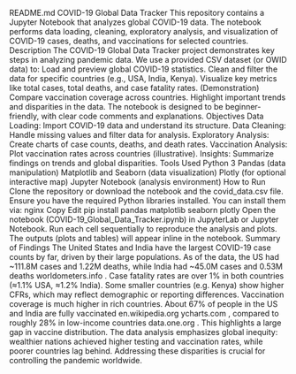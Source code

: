 README.md
COVID-19 Global Data Tracker
This repository contains a Jupyter Notebook that analyzes global COVID-19 data. The notebook performs data loading, cleaning, exploratory analysis, and visualization of COVID-19 cases, deaths, and vaccinations for selected countries.
Description
The COVID-19 Global Data Tracker project demonstrates key steps in analyzing pandemic data. We use a provided CSV dataset (or OWID data) to:
Load and preview global COVID-19 statistics.
Clean and filter the data for specific countries (e.g., USA, India, Kenya).
Visualize key metrics like total cases, total deaths, and case fatality rates.
(Demonstration) Compare vaccination coverage across countries.
Highlight important trends and disparities in the data.
The notebook is designed to be beginner-friendly, with clear code comments and explanations.
Objectives
Data Loading: Import COVID-19 data and understand its structure.
Data Cleaning: Handle missing values and filter data for analysis.
Exploratory Analysis: Create charts of case counts, deaths, and death rates.
Vaccination Analysis: Plot vaccination rates across countries (illustrative).
Insights: Summarize findings on trends and global disparities.
Tools Used
Python 3
Pandas (data manipulation)
Matplotlib and Seaborn (data visualization)
Plotly (for optional interactive map)
Jupyter Notebook (analysis environment)
How to Run
Clone the repository or download the notebook and the covid_data.csv file.
Ensure you have the required Python libraries installed. You can install them via:
nginx
Copy
Edit
pip install pandas matplotlib seaborn plotly
Open the notebook (COVID-19_Global_Data_Tracker.ipynb) in JupyterLab or Jupyter Notebook.
Run each cell sequentially to reproduce the analysis and plots.
The outputs (plots and tables) will appear inline in the notebook.
Summary of Findings
The United States and India have the largest COVID-19 case counts by far, driven by their large populations. As of the data, the US had ~111.8M cases and 1.22M deaths, while India had ~45.0M cases and 0.53M deaths
worldometers.info
.
Case fatality rates are over 1% in both countries (≈1.1% USA, ≈1.2% India). Some smaller countries (e.g. Kenya) show higher CFRs, which may reflect demographic or reporting differences.
Vaccination coverage is much higher in rich countries. About 67% of people in the US and India are fully vaccinated
en.wikipedia.org
ycharts.com
, compared to roughly 28% in low-income countries
data.one.org
. This highlights a large gap in vaccine distribution.
The data analysis emphasizes global inequity: wealthier nations achieved higher testing and vaccination rates, while poorer countries lag behind. Addressing these disparities is crucial for controlling the pandemic worldwide.
